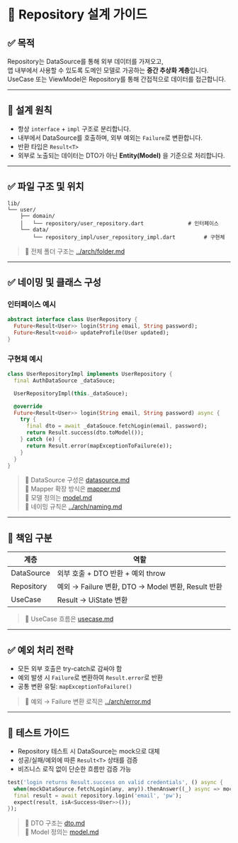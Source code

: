# 🧩 Repository 설계 가이드

## ✅ 목적

Repository는 DataSource를 통해 외부 데이터를 가져오고,  
앱 내부에서 사용할 수 있도록 도메인 모델로 가공하는 **중간 추상화 계층**입니다.  
UseCase 또는 ViewModel은 Repository를 통해 간접적으로 데이터를 접근합니다.

---

## 🧱 설계 원칙

- 항상 `interface` + `impl` 구조로 분리합니다.
- 내부에서 DataSource를 호출하며, 외부 예외는 `Failure`로 변환합니다.
- 반환 타입은 `Result<T>`
- 외부로 노출되는 데이터는 DTO가 아닌 **Entity(Model)** 을 기준으로 처리합니다.

---

## ✅ 파일 구조 및 위치

```
lib/
└── user/
    ├── domain/
    │   └── repository/user_repository.dart              # 인터페이스
    └── data/
        └── repository_impl/user_repository_impl.dart         # 구현체
```

> 📎 전체 폴더 구조는 [../arch/folder.md](../arch/folder.md)

---

## ✅ 네이밍 및 클래스 구성

### 인터페이스 예시

```dart
abstract interface class UserRepository {
  Future<Result<User>> login(String email, String password);
  Future<Result<void>> updateProfile(User updated);
}
```

### 구현체 예시

```dart
class UserRepositoryImpl implements UserRepository {
  final AuthDataSource _dataSouce;

  UserRepositoryImpl(this._dataSouce);

  @override
  Future<Result<User>> login(String email, String password) async {
    try {
      final dto = await _dataSouce.fetchLogin(email, password);
      return Result.success(dto.toModel());
    } catch (e) {
      return Result.error(mapExceptionToFailure(e));
    }
  }
}
```

> 📎 DataSource 구성은 [datasource.md](datasource.md)  
> 📎 Mapper 확장 방식은 [mapper.md](mapper.md)  
> 📎 모델 정의는 [model.md](model.md)  
> 📎 네이밍 규칙은 [../arch/naming.md](../arch/naming.md)

---

## 📌 책임 구분

| 계층 | 역할 |
|------|------|
| DataSource | 외부 호출 + DTO 반환 + 예외 throw |
| Repository | 예외 → Failure 변환, DTO → Model 변환, Result<T> 반환 |
| UseCase | Result → UiState 변환 |

> 📎 UseCase 흐름은 [usecase.md](usecase.md)

---

## ✅ 예외 처리 전략

- 모든 외부 호출은 try-catch로 감싸야 함
- 예외 발생 시 `Failure`로 변환하여 `Result.error`로 반환
- 공통 변환 유틸: `mapExceptionToFailure()`

> 📎 예외 → Failure 변환 로직은 [../arch/error.md](../arch/error.md)

---

## 🧪 테스트 가이드

- Repository 테스트 시 DataSource는 mock으로 대체
- 성공/실패/예외에 따른 `Result<T>` 상태를 검증
- 비즈니스 로직 없이 단순한 흐름만 검증 가능

```dart
test('login returns Result.success on valid credentials', () async {
  when(mockDataSource.fetchLogin(any, any)).thenAnswer((_) async => mockDto);
  final result = await repository.login('email', 'pw');
  expect(result, isA<Success<User>>());
});
```

> 📎 DTO 구조는 [dto.md](dto.md)  
> 📎 Model 정의는 [model.md](model.md)
